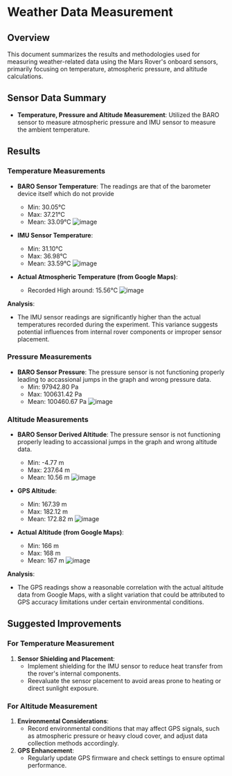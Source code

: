 # Weather Data Measurement

## Overview
This document summarizes the results and methodologies used for measuring weather-related data using the Mars Rover's onboard sensors, primarily focusing on temperature, atmospheric pressure, and altitude calculations.

## Sensor Data Summary
- **Temperature, Pressure and Altitude Measurement**: Utilized the BARO sensor to measure atmospheric pressure and IMU sensor to measure the ambient temperature.

## Results
### Temperature Measurements
- **BARO Sensor Temperature**: The readings are that of the barometer device itself which do not provide 
  - Min: 30.05°C
  - Max: 37.21°C
  - Mean: 33.09°C
  ![image](https://github.com/ObinnaNdbs/Mars-Rover/assets/159606096/cfc9faf2-bcab-4a5e-80c1-8989914f69d6)

- **IMU Sensor Temperature**:
  - Min: 31.10°C
  - Max: 36.98°C
  - Mean: 33.59°C
  ![image](https://github.com/ObinnaNdbs/Mars-Rover/assets/159606096/ec7ddb60-afc1-40a2-ac0a-4d6574109178)

- **Actual Atmospheric Temperature (from Google Maps)**:
  - Recorded High around: 15.56°C
![image](https://github.com/ObinnaNdbs/Mars-Rover/assets/159606096/4e5766b7-b361-43c3-a27b-d144c2e5ab97)

**Analysis**:
- The IMU sensor readings are significantly higher than the actual temperatures recorded during the experiment. This variance suggests potential influences from internal rover components or improper sensor placement.

### Pressure Measurements
- **BARO Sensor Pressure**: The pressure sensor is not functioning properly leading to accassional jumps in the graph and wrong pressure data.
  - Min: 97942.80 Pa
  - Max: 100631.42 Pa
  - Mean: 100460.67 Pa
  ![image](https://github.com/ObinnaNdbs/Mars-Rover/assets/159606096/b7d8e44c-0773-4826-ab62-231cc82aa2da)

### Altitude Measurements
- **BARO Sensor Derived Altitude**: The pressure sensor is not functioning properly leading to accassional jumps in the graph and wrong altitude data.
  - Min: -4.77 m
  - Max: 237.64 m
  - Mean: 10.56 m
![image](https://github.com/ObinnaNdbs/Mars-Rover/assets/159606096/3f16b27e-9aca-4e50-9aec-3adcf51b4c7c)

- **GPS Altitude**:
  - Min: 167.39 m
  - Max: 182.12 m
  - Mean: 172.82 m
  ![image](https://github.com/ObinnaNdbs/Mars-Rover/assets/159606096/28d55b38-c1ea-4fc5-ac43-05a4b4bbad25)

- **Actual Altitude (from Google Maps)**:
  - Min: 166 m
  - Max: 168 m
  - Mean: 167 m
  ![image](https://github.com/ObinnaNdbs/Mars-Rover/assets/159606096/c3d950ee-90ed-407a-8a8c-567d82777632)
  
**Analysis**:
- The GPS readings show a reasonable correlation with the actual altitude data from Google Maps, with a slight variation that could be attributed to GPS accuracy limitations under certain environmental conditions.

## Suggested Improvements
### For Temperature Measurement
1. **Sensor Shielding and Placement**:
   - Implement shielding for the IMU sensor to reduce heat transfer from the rover's internal components.
   - Reevaluate the sensor placement to avoid areas prone to heating or direct sunlight exposure.


### For Altitude Measurement
1.  **Environmental Considerations**:
    - Record environmental conditions that may affect GPS signals, such as atmospheric pressure or heavy cloud cover, and adjust data collection methods accordingly.
2. **GPS Enhancement**:
    - Regularly update GPS firmware and check settings to ensure optimal performance.
    
